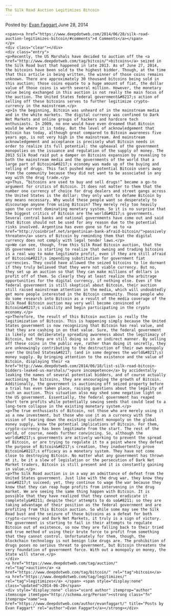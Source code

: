 ```yaml
---
The Silk Road Auction Legitimizes Bitcoin
---
```

<article class="post-listing post-6255 post type-post status-publish format-standard has-post-thumbnail hentry  tag-auction tag-bitcoin tag-legitimizes 
    <div class="post-inner">
        <span>Posted by: <a href="https://www.deepdotweb.com/author/evanfaggart/" title="">Evan Faggart </a></span>
    <span>June 28, 2014</span>
    
    <span><a href="https://www.deepdotweb.com/2014/06/28/silk-road-auction-legitimizes-bitcoin/#comments">4 Comments</a></span>
    </p>
    <div class="clear"></div>
    <div class="entry">
    <p>Recently, the US Marshals have decided to auction off the <a href="http://www.deepdotweb.com/tag/bitcoin/">bitcoins</a> seized in the Silk Road bust that happened in late 2013. As of June 27, 2014, the bitcoins have been sold to the highest bidder. Though, at the time that this article is being written, the winner of those coins remains unknown. There are approximately 30 thousand bitcoins being sold in this auction; those coins equate to a huge amount of fiat, the dollar value of those coins is worth several million. However, the monetary value being exchanged in this auction is not really the main focus of the auction. The United States federal government&#8217;s action of selling off these bitcoins serves to further legitimize crypto-currency in the mainstream.</p>
    <p>In the beginning, Bitcoin was unheard of in the mainstream media and in the white markets. The digital currency was confined to Dark Net Markets and online groups of hackers and hardcore tech enthusiasts. In 2009, no one would have even dreamed that Bitcoin would be where it is today. But the level of acknowledgement that Bitcoin has today, although great compared to Bitcoin awareness five years ago, is not very high in the mainstream. And mainstream acknowledgement and acceptance is precisely what Bitcoin needs in order to realize its full potential: the upheaval of the government monopolies on the issuance and regulation of the supply of money. The 2013 Silk Road raid put a damper on Bitcoins expansion by revealing to both the mainstream media and the governments of the world that a large part of Bitcoin&#8217;s economy was made up of the buying and selling of drugs. This fact pushed many potential Bitcoin users away from the community because they did not want to be associated in any way with the drug trade.</p>
    <p>Thus, “bitcoins are used to buy and sell drugs!” became a go-to argument for critics of Bitcoin. It does not matter to them that the number one currency of choice for drug dealers and street gangs across the United States is the dollar; they only want to defame Bitcoin by any means necessary. Why would these people want so desperately to discourage anyone from using Bitcoin? They merely rely too heavily upon the current dominating monetary system. So it is no surprise that the biggest critics of Bitcoin are the world&#8217;s governments. Several central banks and national governments have come out and said that Bitcon should not be used for any reason due to the potential risks involved. Argentina has even gone so far as to <a href="http://coinbrief.net/argentinian-bank-afraid-bitcoin/">passively threaten</a> users of Bitcoin by reminding them that the digital currency does not comply with legal tender laws.</p>
    <p>We can see, though, from this Silk Road Bitcoin auction, that the US government is starting to realize that owning and trading bitcoins is a real way to make legitimate profit, even if they are still afraid of Bitcoin&#8217;s impending substitution for government fiat currencies. They could have allowed the seized bitcoins to lie dormant if they truly believed that they were not viable currency. But no, they set up an auction so that they can make millions of dollars in profit off of them. So clearly they at least realize the arbitrage opportunities for the digital currency, if nothing else. Even if the federal government is still skeptical about Bitcoin, their auction still raised mainstream attention in the media, which will undoubtedly get more people interested in the Bitcoin community. Those people who do some research into Bitcoin as a result of the media coverage of the Silk Road Bitcoin auction may very well become convinced of Bitcoin&#8217;s viability and begin participating in the crypto economy.</p>
    <p>Therefore, the result of this Bitcoin auction is really the legitimization of Bitcoin. This is happening simply because the United States government is now recognizing that Bitcoin has real value, and that they are cashing in on that value. Sure, the federal government is likely not deliberately spreading awareness about the legitimacy of Bitcoin, but they are still doing so in an indirect manner. By selling off these coins in the public eye, rather than doing it secretly, they are unknowingly contributing to the destruction of their own monopoly over the United States&#8217; (and in some degrees the world&#8217;s) money supply. By bringing attention to the existence and the value of Bitcoin, displaying their <a href="http://www.deepdotweb.com/2014/06/18/list-silk-road-bitcoin-bidders-leaked-us-marshals/">pure incompetence</a> by accidentally leaking the names of several potential bidders, and of course actually auctioning the bitcoins, they are encouraging the growth of Bitcoin. Additionally, the government is auctioning off seized property before a trial has even taken place, raising questions about the legality of such an auction. This situation also may shed some negative light on the US government. Essentially, the federal government has reaped short term profits while potentially sewing seeds that could lead to a long-term collapse in the existing monetary system.</p>
    <p>The true enthusiasts of Bitcoin, not those who are merely using it as a new investment, but those who use it as a currency with the vision of tearing down the existing violent monopoly on the global money supply, know the potential implications of Bitcoin. For them, crypto-currency has been legitimate from the start. The rest of the world, of course, needs further convincing. So, although the world&#8217;s governments are actively working to prevent the spread of Bitcoin, or are trying to regulate it to a point where they defeat the purpose of Bitcoin&#8217;s creation, they inadvertently prove Bitcoin&#8217;s efficacy as a monetary system. They have not come close to destroying Bitcoin. No matter what any government has thrown at it, be it a slew of legislation or the persecution of Dark Net Market traders, Bitcoin is still present and it is constantly gaining in value.</p>
    <p>The Silk Road auction is in a way an admittance of defeat from the United States government. Just like with the drug war, they know they can&#8217;t succeed; yet, they continue to wage the war because they know that they can reap huge profits from intervening in the drug market. We are seeing the same thing happen with Bitcoin. It is possible that they have realized that they cannot eradicate it completely&#8211; despite their attempts to do so&#8211; so they are taking advantage of their position as the federal government and are profiting from this Bitcoin auction. So while some may see the Silk Road bust and the seizure of those bitcoins as a defeat for both crypto-currency and Dark Net Markets, it truly is a sign of victory. The government is starting to fail in their attempts to regulate Bitcoin out of existence, so now they are falling back to their tried and true method of using their brute force to profit from something that they cannot control. Unfortunately for them, though, the blockchain technology is not benign like drugs are. The prohibition of drugs poses no serious threat to government, but Bitcoin threatens the very foundation of government force. With out a monopoly on money, the State will starve.</p>
    </div>
    <a href="https://www.deepdotweb.com/tag/auction/" rel="tag">auction</a> <a href="https://www.deepdotweb.com/tag/bitcoin/" rel="tag">bitcoin</a> <a href="https://www.deepdotweb.com/tag/legitimizes/" rel="tag">legitimizes</a> </span> <span style="display:none" class="updated">2014-06-28</span>
    <div style="display:none" class="vcard author" itemprop="author" itemscope itemtype="http://schema.org/Person"><strong class="fn" itemprop="name"><a href="https://www.deepdotweb.com/author/evanfaggart/" title="Posts by Evan Faggart" rel="author">Evan Faggart</a></strong></div>
    
